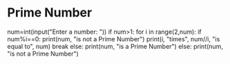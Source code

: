 # Prime Number
num=int(input("Enter a number: "))
if num>1:
    for i in range(2,num):
        if num%i==0:
            print(num, "is not a Prime Number")
            print(i, "times", num//i, "is equal to", num)
            break
    else:
            print(num, "is a Prime Number")
else:
    print(num, "is not a Prime Number")
